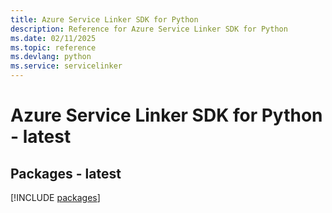 ```yaml
---
title: Azure Service Linker SDK for Python
description: Reference for Azure Service Linker SDK for Python
ms.date: 02/11/2025
ms.topic: reference
ms.devlang: python
ms.service: servicelinker
---
```

# Azure Service Linker SDK for Python - latest
## Packages - latest
[!INCLUDE [packages](service-linker-index.md)]